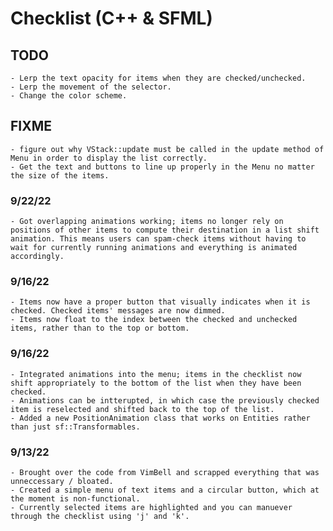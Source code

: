 # Checklist (C++ & SFML)

## TODO
	- Lerp the text opacity for items when they are checked/unchecked.
	- Lerp the movement of the selector.
	- Change the color scheme.

## FIXME
	- figure out why VStack::update must be called in the update method of Menu in order to display the list correctly.
	- Get the text and buttons to line up properly in the Menu no matter the size of the items.





### 9/22/22
	- Got overlapping animations working; items no longer rely on positions of other items to compute their destination in a list shift animation. This means users can spam-check items without having to wait for currently running animations and everything is animated accordingly.



### 9/16/22
	- Items now have a proper button that visually indicates when it is checked. Checked items' messages are now dimmed.
	- Items now float to the index between the checked and unchecked items, rather than to the top or bottom.



### 9/16/22
	- Integrated animations into the menu; items in the checklist now shift appropriately to the bottom of the list when they have been checked.
	- Animations can be intterupted, in which case the previously checked item is reselected and shifted back to the top of the list.
	- Added a new PositionAnimation class that works on Entities rather than just sf::Transformables.



### 9/13/22
	- Brought over the code from VimBell and scrapped everything that was unneccessary / bloated.
	- Created a simple menu of text items and a circular button, which at the moment is non-functional.
	- Currently selected items are highlighted and you can manuever through the checklist using 'j' and 'k'.




